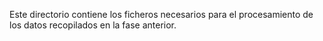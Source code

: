 Este directorio contiene los ficheros necesarios para el procesamiento de los datos recopilados en la fase anterior.
